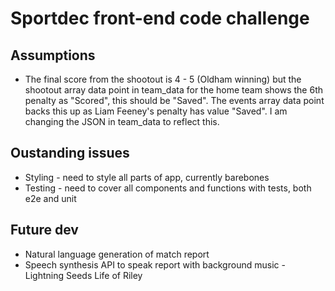 # Sportdec front-end code challenge

## Assumptions
- The final score from the shootout is 4 - 5 (Oldham winning) but the shootout array data point in team_data for the home team shows the 6th penalty as "Scored", this should be "Saved". The events array data point backs this up as Liam Feeney's penalty has value "Saved". I am changing the JSON in team_data to reflect this.

## Oustanding issues
- Styling - need to style all parts of app, currently barebones
- Testing - need to cover all components and functions with tests, both e2e and unit

## Future dev
- Natural language generation of match report
- Speech synthesis API to speak report with background music - Lightning Seeds Life of Riley
